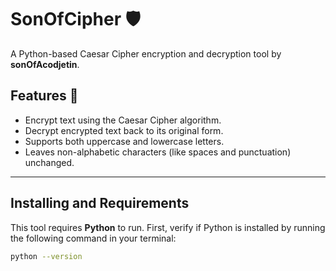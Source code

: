 # SonOfCipher 🛡️
A Python-based Caesar Cipher encryption and decryption tool by **sonOfAcodjetin**.

## Features 🚀
- Encrypt text using the Caesar Cipher algorithm.
- Decrypt encrypted text back to its original form.
- Supports both uppercase and lowercase letters.
- Leaves non-alphabetic characters (like spaces and punctuation) unchanged.

---

## Installing and Requirements

This tool requires **Python** to run. First, verify if Python is installed by running the following command in your terminal:

```bash
python --version
